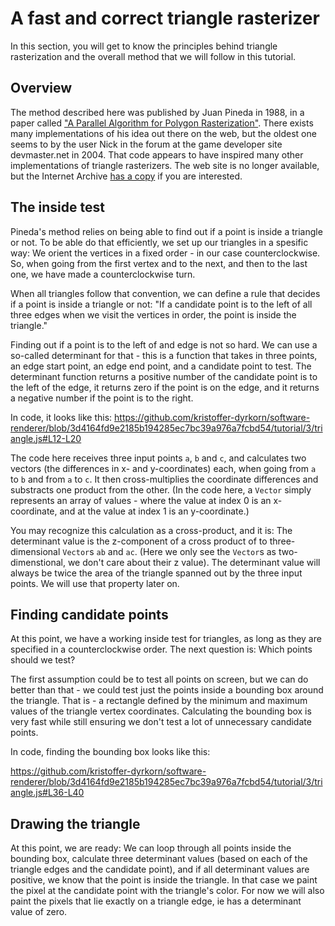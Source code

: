 # A fast and correct triangle rasterizer

In this section, you will get to know the principles behind triangle rasterization and the overall method that we will follow in this tutorial. 

## Overview

The method described here was published by Juan Pineda in 1988, in a paper called ["A Parallel Algorithm for Polygon Rasterization"](https://www.cs.drexel.edu/~david/Classes/Papers/comp175-06-pineda.pdf). There exists many implementations of his idea out there on the web, but the oldest one seems to by the user Nick in the forum at the game developer site devmaster.net in 2004. That code appears to have inspired many other implementations of triangle rasterizers. The web site is no longer available, but the Internet Archive [has a copy](https://web.archive.org/web/20120220025947/http://devmaster.net/forums/topic/1145-advanced-rasterization/) if you are interested. 

## The inside test

Pineda's method relies on being able to find out if a point is inside a triangle or not. To be able do that efficiently, we set up our triangles in a spesific way: We orient the vertices in a fixed order - in our case counterclockwise. So, when going from the first vertex and to the next, and then to the last one, we have made a counterclockwise turn.

When all triangles follow that convention, we can define a rule that decides if a point is inside a triangle or not: "If a candidate point is to the left of all three edges when we visit the vertices in order, the point is inside the triangle." 

Finding out if a point is to the left of and edge is not so hard. We can use a so-called determinant for that - this is a function that takes in three points, an edge start point, an edge end point, and a candidate point to test. The determinant function returns a positive number of the candidate point is to the left of the edge, it returns zero if the point is on the edge, and it returns a negative number if the point is to the right.

In code, it looks like this:
https://github.com/kristoffer-dyrkorn/software-renderer/blob/3d4164fd9e2185b194285ec7bc39a976a7fcbd54/tutorial/3/triangle.js#L12-L20

The code here receives three input points `a`, `b` and `c`, and calculates two vectors (the differences in x- and y-coordinates) each, when going from `a` to `b` and from `a` to `c`. It then cross-multiplies the coordinate differences and substracts one product from the other. (In the code here, a `Vector` simply represents an array of values - where the value at index 0 is an x-coordinate, and at the value at index 1 is an y-coordinate.)

You may recognize this calculation as a cross-product, and it is: The determinant value is the z-component of a cross product of to three-dimensional `Vector`s `ab` and `ac`. (Here we only see the `Vector`s as two-dimenstional, we don't care about their z value). The determinant value will always be twice the area of the triangle spanned out by the three input points. We will use that property later on.

## Finding candidate points

At this point, we have a working inside test for triangles, as long as they are specified in a counterclockwise order. The next question is: Which points should we test?

The first assumption could be to test all points on screen, but we can do better than that - we could test just the points inside a bounding box around the triangle. That is - a rectangle defined by the minimum and maximum values of the triangle vertex coordinates. Calculating the bounding box is very fast while still ensuring we don't test a lot of unnecessary candidate points.

In code, finding the bounding box looks like this:

https://github.com/kristoffer-dyrkorn/software-renderer/blob/3d4164fd9e2185b194285ec7bc39a976a7fcbd54/tutorial/3/triangle.js#L36-L40

## Drawing the triangle

At this point, we are ready: We can loop through all points inside the bounding box, calculate three determinant values (based on each of the triangle edges and the candidate point), and if all determinant values are positive, we know that the point is inside the triangle. In that case we paint the pixel at the candidate point with the triangle's color. For now we will also paint the pixels that lie exactly on a triangle edge, ie has a determinant value of zero.
